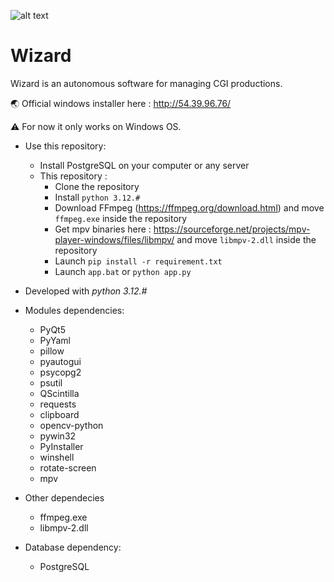 ![alt text](http://54.39.96.76/documentation/_images/wizard_icon_256.png)

# Wizard

Wizard is an autonomous software for managing CGI productions.

🌏 Official windows installer here : http://54.39.96.76/

⚠️ For now it only works on Windows OS.

* Use this repository:
	* Install PostgreSQL on your computer or any server
	* This repository :
		* Clone the repository
		* Install `python 3.12.#`
		* Download FFmpeg (https://ffmpeg.org/download.html) and move `ffmpeg.exe` inside the repository
		* Get mpv binaries here : https://sourceforge.net/projects/mpv-player-windows/files/libmpv/ and move `libmpv-2.dll` inside the repository
		* Launch `pip install -r requirement.txt`
		* Launch `app.bat` or `python app.py`

* Developed with _python 3.12.#_

* Modules dependencies:
	* PyQt5
	* PyYaml
	* pillow
	* pyautogui
	* psycopg2
	* psutil
	* QScintilla
	* requests
	* clipboard
	* opencv-python
	* pywin32
	* PyInstaller
	* winshell
	* rotate-screen
	* mpv

* Other dependecies
	* ffmpeg.exe
	* libmpv-2.dll

* Database dependency:
	* PostgreSQL
